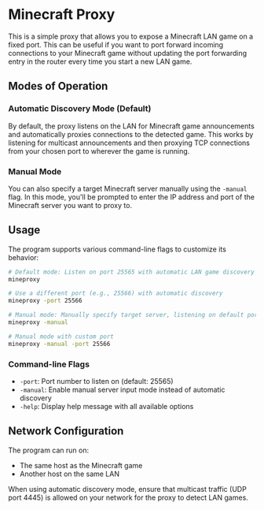 # Minecraft Proxy

This is a simple proxy that allows you to expose a Minecraft LAN game on a fixed port. This can be useful if you want
to port forward incoming connections to your Minecraft game without updating the port forwarding entry in the router
every time you start a new LAN game.

## Modes of Operation

### Automatic Discovery Mode (Default)
By default, the proxy listens on the LAN for Minecraft game announcements and automatically proxies connections to the detected game. This works by listening for multicast announcements and then proxying TCP connections from your chosen port to wherever the game is running.

### Manual Mode
You can also specify a target Minecraft server manually using the `-manual` flag. In this mode, you'll be prompted to enter the IP address and port of the Minecraft server you want to proxy to.

## Usage

The program supports various command-line flags to customize its behavior:

```bash
# Default mode: Listen on port 25565 with automatic LAN game discovery
mineproxy

# Use a different port (e.g., 25566) with automatic discovery
mineproxy -port 25566

# Manual mode: Manually specify target server, listening on default port
mineproxy -manual

# Manual mode with custom port
mineproxy -manual -port 25566
```

### Command-line Flags

- `-port`: Port number to listen on (default: 25565)
- `-manual`: Enable manual server input mode instead of automatic discovery
- `-help`: Display help message with all available options

## Network Configuration

The program can run on:
- The same host as the Minecraft game
- Another host on the same LAN

When using automatic discovery mode, ensure that multicast traffic (UDP port 4445) is allowed on your network for the proxy to detect LAN games.

